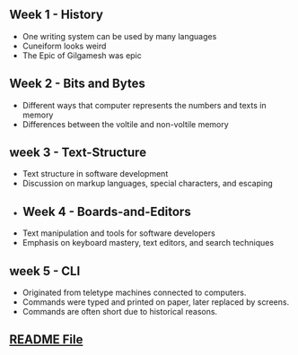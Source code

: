 ## Week 1 - History
- One writing system can be used by many languages
- Cuneiform looks weird
- The Epic of Gilgamesh was epic
## Week 2 - Bits and Bytes
- Different ways that computer represents the numbers and texts in memory
- Differences between the voltile and non-voltile memory 
## week 3 - Text-Structure
- Text structure in software development
- Discussion on markup languages, special characters, and escaping
- ## Week 4 - Boards-and-Editors
- Text manipulation and tools for software developers
- Emphasis on keyboard mastery, text editors, and search techniques
## week 5 - CLI
- Originated from teletype machines connected to computers.
- Commands were typed and printed on paper, later replaced by screens.
- Commands are often short due to historical reasons.
## [README File](README.md)
